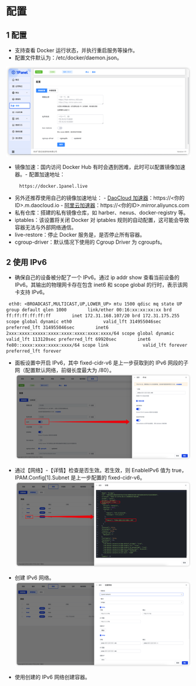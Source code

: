 # 配置

## 1 配置


- 支持查看 Docker 运行状态，并执行重启服务等操作。
- 配置文件默认为：/etc/docker/daemon.json。

![img.png](../../img/containers/setting.png)

- 镜像加速：国内访问 Docker Hub 有时会遇到困难，此时可以配置镜像加速器。- 配置加速地址：    
```
     https://docker.1panel.live    
```
- 另外还推荐使用自己的镜像加速地址：    - [DaoCloud 加速器](https://www.daocloud.io/mirror#accelerator-doc)：https://<你的ID>.m.daocloud.io    - [阿里云加速器](https://cr.console.aliyun.com/#/accelerator)：https://<你的ID>.mirror.aliyuncs.com
- 私有仓库：搭建的私有镜像仓库，如 harber、nexus、docker-registry 等。
- iptables：该设置将关闭 Docker 对 iptables 规则的自动配置，这可能会导致容器无法与外部网络通信。
- live-restore：停止 Docker 服务是，是否停止所有容器。
- cgroup-driver：默认情况下使用的 Cgroup Driver 为 cgroupfs。

## 2 使用 IPv6


- 确保自己的设备被分配了一个 IPv6。通过 ip addr show 查看当前设备的 IPv6。其输出的物理网卡存在包含 inet6 和 scope global 的行时，表示该网卡支持 IPv6。
```
 eth0: <BROADCAST,MULTICAST,UP,LOWER_UP> mtu 1500 qdisc mq state UP group default qlen 1000        link/ether 00:16:xx:xx:xx:xx brd ff:ff:ff:ff:ff:ff        inet 172.31.168.107/20 brd 172.31.175.255 scope global dynamic eth0            valid_lft 314955046sec preferred_lft 314955046sec        inet6 2xxx:xxxx:xxxxx:xxxx:xxxx:xxxx:xxxx:xxxx/64 scope global dynamic             valid_lft 113120sec preferred_lft 69920sec        inet6 fe80::xxxx:xxxx:xxxx:xxxx/64 scope link             valid_lft forever preferred_lft forever
```

- 面板设置中开启 IPv6，其中 fixed-cidr-v6 是上一步获取到的 IPv6 网段的子网（配置默认网络，前缀长度最大为 /80）。    ![img.png](../../img/containers/ipv6-01.png)

- 通过【网络】-【详情】检查是否生效。若生效，则 EnableIPv6 值为 true，IPAM.Config[1].Subnet 是上一步配置的 fixed-cidr-v6。    ![img.png](../../img/containers/ipv6-02.png)

- 创建 IPv6 网络。    ![img.png](../../img/containers/ipv6-03.png)

- 使用创建的 IPv6 网络创建容器。